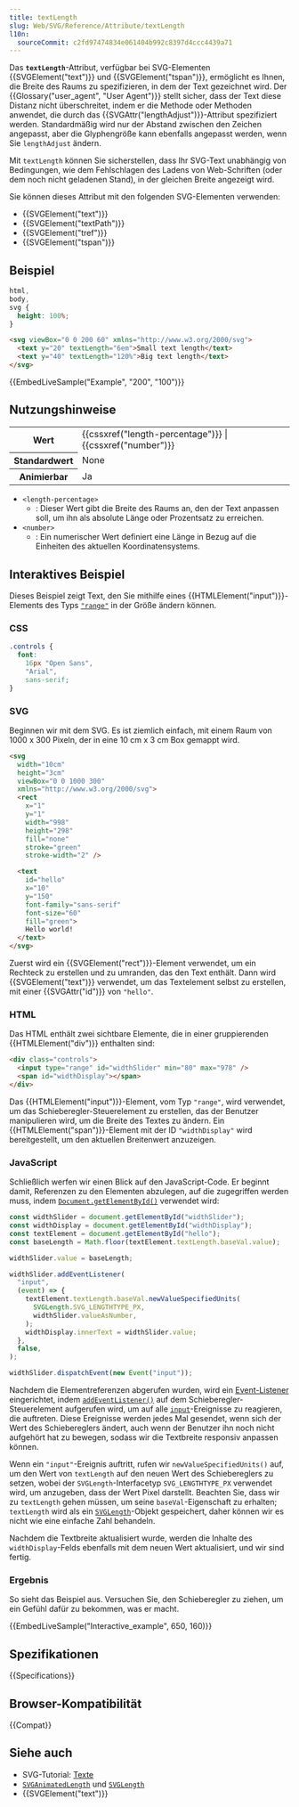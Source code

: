 ```yaml
---
title: textLength
slug: Web/SVG/Reference/Attribute/textLength
l10n:
  sourceCommit: c2fd97474834e061404b992c8397d4ccc4439a71
---
```


Das **`textLength`**-Attribut, verfügbar bei SVG-Elementen {{SVGElement("text")}} und {{SVGElement("tspan")}}, ermöglicht es Ihnen, die Breite des Raums zu spezifizieren, in dem der Text gezeichnet wird. Der {{Glossary("user_agent", "User Agent")}} stellt sicher, dass der Text diese Distanz nicht überschreitet, indem er die Methode oder Methoden anwendet, die durch das {{SVGAttr("lengthAdjust")}}-Attribut spezifiziert werden. Standardmäßig wird nur der Abstand zwischen den Zeichen angepasst, aber die Glyphengröße kann ebenfalls angepasst werden, wenn Sie `lengthAdjust` ändern.

Mit `textLength` können Sie sicherstellen, dass Ihr SVG-Text unabhängig von Bedingungen, wie dem Fehlschlagen des Ladens von Web-Schriften (oder dem noch nicht geladenen Stand), in der gleichen Breite angezeigt wird.

Sie können dieses Attribut mit den folgenden SVG-Elementen verwenden:

- {{SVGElement("text")}}
- {{SVGElement("textPath")}}
- {{SVGElement("tref")}}
- {{SVGElement("tspan")}}

## Beispiel

```css hidden
html,
body,
svg {
  height: 100%;
}
```

```html
<svg viewBox="0 0 200 60" xmlns="http://www.w3.org/2000/svg">
  <text y="20" textLength="6em">Small text length</text>
  <text y="40" textLength="120%">Big text length</text>
</svg>
```

{{EmbedLiveSample("Example", "200", "100")}}

## Nutzungshinweise

<table class="properties">
  <tbody>
    <tr>
      <th scope="row">Wert</th>
      <td>
        {{cssxref("length-percentage")}} |
        {{cssxref("number")}}
      </td>
    </tr>
    <tr>
      <th scope="row">Standardwert</th>
      <td>None</td>
    </tr>
    <tr>
      <th scope="row">Animierbar</th>
      <td>Ja</td>
    </tr>
  </tbody>
</table>

- `<length-percentage>`
  - : Dieser Wert gibt die Breite des Raums an, den der Text anpassen soll, um ihn als absolute Länge oder Prozentsatz zu erreichen.
- `<number>`
  - : Ein numerischer Wert definiert eine Länge in Bezug auf die Einheiten des aktuellen Koordinatensystems.

## Interaktives Beispiel

Dieses Beispiel zeigt Text, den Sie mithilfe eines {{HTMLElement("input")}}-Elements des Typs [`"range"`](/de/docs/Web/HTML/Element/input/range) in der Größe ändern können.

### CSS

```css
.controls {
  font:
    16px "Open Sans",
    "Arial",
    sans-serif;
}
```

### SVG

Beginnen wir mit dem SVG. Es ist ziemlich einfach, mit einem Raum von 1000 x 300 Pixeln, der in eine 10 cm x 3 cm Box gemappt wird.

```html
<svg
  width="10cm"
  height="3cm"
  viewBox="0 0 1000 300"
  xmlns="http://www.w3.org/2000/svg">
  <rect
    x="1"
    y="1"
    width="998"
    height="298"
    fill="none"
    stroke="green"
    stroke-width="2" />

  <text
    id="hello"
    x="10"
    y="150"
    font-family="sans-serif"
    font-size="60"
    fill="green">
    Hello world!
  </text>
</svg>
```

Zuerst wird ein {{SVGElement("rect")}}-Element verwendet, um ein Rechteck zu erstellen und zu umranden, das den Text enthält. Dann wird {{SVGElement("text")}} verwendet, um das Textelement selbst zu erstellen, mit einer {{SVGAttr("id")}} von `"hello"`.

### HTML

Das HTML enthält zwei sichtbare Elemente, die in einer gruppierenden {{HTMLElement("div")}} enthalten sind:

```html
<div class="controls">
  <input type="range" id="widthSlider" min="80" max="978" />
  <span id="widthDisplay"></span>
</div>
```

Das {{HTMLElement("input")}}-Element, vom Typ `"range"`, wird verwendet, um das Schieberegler-Steuerelement zu erstellen, das der Benutzer manipulieren wird, um die Breite des Textes zu ändern. Ein {{HTMLElement("span")}}-Element mit der ID `"widthDisplay"` wird bereitgestellt, um den aktuellen Breitenwert anzuzeigen.

### JavaScript

Schließlich werfen wir einen Blick auf den JavaScript-Code. Er beginnt damit, Referenzen zu den Elementen abzulegen, auf die zugegriffen werden muss, indem [`Document.getElementById()`](/de/docs/Web/API/Document/getElementById) verwendet wird:

```js
const widthSlider = document.getElementById("widthSlider");
const widthDisplay = document.getElementById("widthDisplay");
const textElement = document.getElementById("hello");
const baseLength = Math.floor(textElement.textLength.baseVal.value);

widthSlider.value = baseLength;

widthSlider.addEventListener(
  "input",
  (event) => {
    textElement.textLength.baseVal.newValueSpecifiedUnits(
      SVGLength.SVG_LENGTHTYPE_PX,
      widthSlider.valueAsNumber,
    );
    widthDisplay.innerText = widthSlider.value;
  },
  false,
);

widthSlider.dispatchEvent(new Event("input"));
```

Nachdem die Elementreferenzen abgerufen wurden, wird ein [Event-Listener](/de/docs/Web/API/EventTarget/addEventListener) eingerichtet, indem [`addEventListener()`](/de/docs/Web/API/EventTarget/addEventListener) auf dem Schieberegler-Steuerelement aufgerufen wird, um auf alle [`input`](/de/docs/Web/API/Element/input_event)-Ereignisse zu reagieren, die auftreten. Diese Ereignisse werden jedes Mal gesendet, wenn sich der Wert des Schiebereglers ändert, auch wenn der Benutzer ihn noch nicht aufgehört hat zu bewegen, sodass wir die Textbreite responsiv anpassen können.

Wenn ein `"input"`-Ereignis auftritt, rufen wir `newValueSpecifiedUnits()` auf, um den Wert von `textLength` auf den neuen Wert des Schiebereglers zu setzen, wobei der `SVGLength`-Interfacetyp `SVG_LENGTHTYPE_PX` verwendet wird, um anzugeben, dass der Wert Pixel darstellt. Beachten Sie, dass wir zu `textLength` gehen müssen, um seine `baseVal`-Eigenschaft zu erhalten; `textLength` wird als ein [`SVGLength`](/de/docs/Web/API/SVGLength)-Objekt gespeichert, daher können wir es nicht wie eine einfache Zahl behandeln.

Nachdem die Textbreite aktualisiert wurde, werden die Inhalte des `widthDisplay`-Felds ebenfalls mit dem neuen Wert aktualisiert, und wir sind fertig.

### Ergebnis

So sieht das Beispiel aus. Versuchen Sie, den Schieberegler zu ziehen, um ein Gefühl dafür zu bekommen, was er macht.

{{EmbedLiveSample("Interactive_example", 650, 160)}}

## Spezifikationen

{{Specifications}}

## Browser-Kompatibilität

{{Compat}}

## Siehe auch

- SVG-Tutorial: [Texte](/de/docs/Web/SVG/Tutorials/SVG_from_scratch/Texts)
- [`SVGAnimatedLength`](/de/docs/Web/API/SVGAnimatedLength) und [`SVGLength`](/de/docs/Web/API/SVGLength)
- {{SVGElement("text")}}
